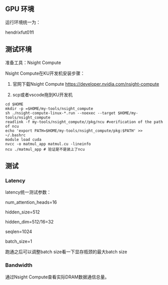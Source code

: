 ## GPU 环境

运行环境统一为：

hendrixfut01fl

## 测试环境
准备工具：Nsight Compute

Nsight Compute在KU开发机安装步骤：

1. 官网下载Nsight Compute
https://developer.nvidia.com/nsight-compute

2. scp或者vscode拖到KU开发机

```shell
cd $HOME
mkdir -p =$HOME/my-tools/nsight_compute
sh ./nsight-compute-linux-*.run --noexec --target $HOME/my-tools/nsight_compute
readlink -f my-tools/nsight_compute//pkg/ncu #verification of the path of ncu
echo 'export PATH=$HOME/my-tools/nsight_compute/pkg:$PATH' >> ~/.bashrc
module load cuda
nvcc -o matmul_app matmul.cu -lineinfo
ncu ./matmul_app # 验证是不是装上了ncu
```


## 测试

### Latency
latency统一测试参数：

num_attention_heads=16

hidden_size=512

hidden_dim=512/16=32

seqlen=1024

batch_size=1


跑通之后可以调整batch size看一下显存瓶颈的最大batch size


### Bandwidth

通过Nsight Compute查看实际DRAM数据通信总量。